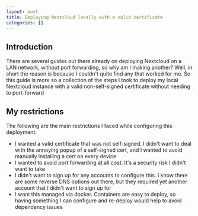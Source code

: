 ```yaml
---
layout: post
title: Deploying Nextcloud locally with a valid certificate
categories: []
---
```


## Introduction
There are several guides out there already on deploying Nextcloud on a LAN network, without port forwarding, so why am I making another? Well, in short the reason is because I couldn't quite find any that worked for me. So this guide is more so a collection of the steps I took to deploy my local Nextcloud instance with a valid non-self-signed certificate without needing to port-forward

## My restrictions
The following are the main restrictions I faced while configuring this deployment:
 - I wanted a valid certificate that was not self-signed. I didn't want to deal with the annoying popup of a self-signed cert, and I wanted to avoid manually installing a cert on every device
 - I wanted to avoid port forwarding at all cost. It's a security risk I didn't want to take
 - I didn't want to sign up for any accounts to configure this. I know there are some reverse DNS options out there, but they required yet another account that I didn't want to sign up for
 - I want this managed via docker. Containers are easy to deploy, so having something I can configure and re-deploy would help to avoid dependency issues 